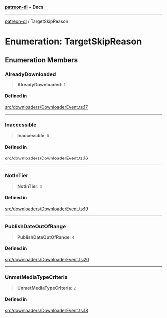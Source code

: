 [**patreon-dl**](../README.md) • **Docs**

***

[patreon-dl](../README.md) / TargetSkipReason

# Enumeration: TargetSkipReason

## Enumeration Members

### AlreadyDownloaded

> **AlreadyDownloaded**: `1`

#### Defined in

[src/downloaders/DownloaderEvent.ts:17](https://github.com/patrickkfkan/patreon-dl/blob/29c94231b23a7a4c79dabb0a793bbd02deb02932/src/downloaders/DownloaderEvent.ts#L17)

***

### Inaccessible

> **Inaccessible**: `0`

#### Defined in

[src/downloaders/DownloaderEvent.ts:16](https://github.com/patrickkfkan/patreon-dl/blob/29c94231b23a7a4c79dabb0a793bbd02deb02932/src/downloaders/DownloaderEvent.ts#L16)

***

### NotInTier

> **NotInTier**: `3`

#### Defined in

[src/downloaders/DownloaderEvent.ts:19](https://github.com/patrickkfkan/patreon-dl/blob/29c94231b23a7a4c79dabb0a793bbd02deb02932/src/downloaders/DownloaderEvent.ts#L19)

***

### PublishDateOutOfRange

> **PublishDateOutOfRange**: `4`

#### Defined in

[src/downloaders/DownloaderEvent.ts:20](https://github.com/patrickkfkan/patreon-dl/blob/29c94231b23a7a4c79dabb0a793bbd02deb02932/src/downloaders/DownloaderEvent.ts#L20)

***

### UnmetMediaTypeCriteria

> **UnmetMediaTypeCriteria**: `2`

#### Defined in

[src/downloaders/DownloaderEvent.ts:18](https://github.com/patrickkfkan/patreon-dl/blob/29c94231b23a7a4c79dabb0a793bbd02deb02932/src/downloaders/DownloaderEvent.ts#L18)
